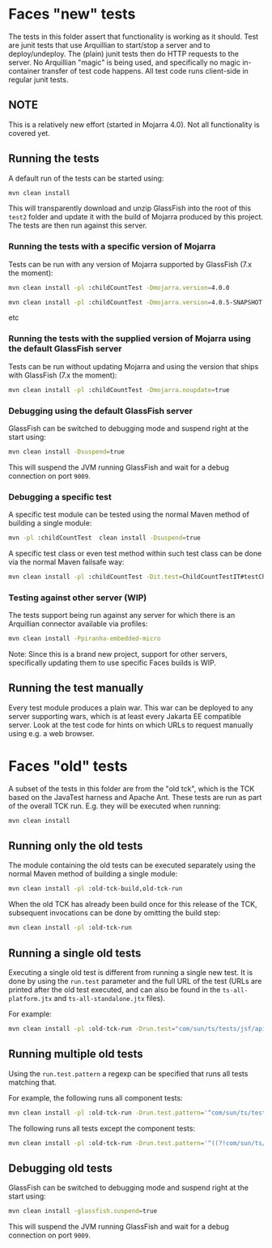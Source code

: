 <!---
[//]: # " Copyright (c) 2021 Contributors to the Eclipse foundation. All rights reserved.
[//]: # "  "
[//]: # " This program and the accompanying materials are made available under the "
[//]: # " terms of the Eclipse Public License v. 2.0, which is available at "
[//]: # " http://www.eclipse.org/legal/epl-2.0. "
[//]: # "  "
[//]: # " This Source Code may also be made available under the following Secondary "
[//]: # " Licenses when the conditions for such availability set forth in the "
[//]: # " Eclipse Public License v. 2.0 are satisfied: GNU General Public License, "
[//]: # " version 2 with the GNU Classpath Exception, which is available at "
[//]: # " https://www.gnu.org/software/classpath/license.html. "
[//]: # "  "
[//]: # " SPDX-License-Identifier: EPL-2.0 OR GPL-2.0 WITH Classpath-exception-2.0 "
-->

# Faces "new" tests

The tests in this folder assert that functionality is working as it should. Test are junit tests
that use Arquillian to start/stop a server and to deploy/undeploy. The (plain) junit tests then do
HTTP requests to the server. No Arquillian "magic" is being used, and specifically no magic in-container
transfer of test code happens. All test code runs client-side in regular junit tests.

## NOTE

This is a relatively new effort (started in Mojarra 4.0). Not all functionality is covered yet.

## Running the tests

A default run of the tests can be started using:

```bash
mvn clean install
```

This will transparently download and unzip GlassFish into the root of this `test2` folder and update it with the build
of Mojarra produced by this project. The tests are then run against this server.

### Running the tests with a specific version of Mojarra

Tests can be run with any version of Mojarra supported by GlassFish (7.x the moment):

```bash
mvn clean install -pl :childCountTest -Dmojarra.version=4.0.0
```

```bash
mvn clean install -pl :childCountTest -Dmojarra.version=4.0.5-SNAPSHOT
```

etc

### Running the tests with the supplied version of Mojarra using the default GlassFish server

Tests can be run without updating Mojarra and using the version that ships with GlassFish (7.x the moment):

```bash
mvn clean install -pl :childCountTest -Dmojarra.noupdate=true
```


### Debugging using the default GlassFish server

GlassFish can be switched to debugging mode and suspend right at the start using:

```bash
mvn clean install -Dsuspend=true
```

This will suspend the JVM running GlassFish and wait for a debug connection on port `9009`.

### Debugging a specific test

A specific test module can be tested using the normal Maven method of building a single module:

```bash
mvn -pl :childCountTest  clean install -Dsuspend=true
```

A specific test class or even test method within such test class can be done via the normal Maven failsafe way:


```bash
mvn clean install -pl :childCountTest -Dit.test=ChildCountTestIT#testChildCountTest -Dsuspend=true
```

### Testing against other server (WIP)

The tests support being run against any server for which there is an Arquillian connector available via profiles:

```bash
mvn clean install -Ppiranha-embedded-micro
```

Note: Since this is a brand new project, support for other servers, specifically updating them to use specific Faces builds is WIP.

## Running the test manually

Every test module produces a plain war. This war can be deployed to any server supporting wars, which is at least every Jakarta EE compatible server. Look at the test code
for hints on which URLs to request manually using e.g. a web browser.

# Faces "old" tests

A subset of the tests in this folder are from the "old tck", which is the TCK based on the JavaTest harness and Apache Ant. These tests are run as part of the overall TCK run. E.g. they will be executed when running: 

```bash
mvn clean install
```

## Running only the old tests

The module containing the old tests can be executed separately using the normal Maven method of building a single module:

```bash
mvn clean install -pl :old-tck-build,old-tck-run
```

When the old TCK has already been build once for this release of the TCK, subsequent invocations can be done by omitting the build step:


```bash
mvn clean install -pl :old-tck-run
```

## Running a single old tests

Executing a single old test is different from running a single new test. It is done by using the `run.test` parameter and the full URL of the test (URLs are printed after the old test executed, and can also be found in the `ts-all-platform.jtx` and `ts-all-standalone.jtx` files). 

For example:


```bash
mvn clean install -pl :old-tck-run -Drun.test="com/sun/ts/tests/jsf/api/jakarta_faces/validator/doublerangevalidator/URLClient.java#stateHolderSaveStateNPETest"
```


## Running multiple old tests

Using the `run.test.pattern` a regexp can be specified that runs all tests matching that.

For example, the following runs all component tests:

```bash
mvn clean install -pl :old-tck-run -Drun.test.pattern='^com/sun/ts/tests/jsf/api/jakarta_faces/component'
```

The following runs all tests except the component tests:


```bash
mvn clean install -pl :old-tck-run -Drun.test.pattern='^((?!com/sun/ts/tests/jsf/api/jakarta_faces/component).)*$'
```


## Debugging old tests

GlassFish can be switched to debugging mode and suspend right at the start using:

```bash
mvn clean install -glassfish.suspend=true
```

This will suspend the JVM running GlassFish and wait for a debug connection on port `9009`.












